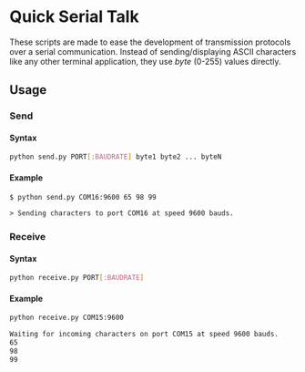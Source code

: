 # Quick Serial Talk
These scripts are made to ease the development of transmission protocols over a serial communication.
Instead of sending/displaying ASCII characters like any other terminal application, they use *byte* (0-255) values directly.

## Usage

### Send

#### Syntax
```bash
python send.py PORT[:BAUDRATE] byte1 byte2 ... byteN
```

#### Example
```bash
$ python send.py COM16:9600 65 98 99
```

```txt
> Sending characters to port COM16 at speed 9600 bauds.
```


### Receive

#### Syntax
```bash
python receive.py PORT[:BAUDRATE]
```

#### Example
```bash
python receive.py COM15:9600
```

```txt
Waiting for incoming characters on port COM15 at speed 9600 bauds.
65
98
99
```
